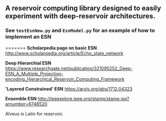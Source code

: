 ## A reservoir computing library designed to easily experiment with deep-reservoir architectures. ##

### See ```testEsnNew.py``` and ```EsnModel.py``` for an example of how to implement an ESN ###
=======
**Scholarpedia page on basic ESN**
http://www.scholarpedia.org/article/Echo_state_network

**Deep Hierarchial ESN**
https://www.researchgate.net/publication/321095252_Deep-ESN_A_Multiple_Projection-encoding_Hierarchical_Reservoir_Computing_Framework

**'Layered Constrained' ESN**
https://arxiv.org/abs/1712.04323

**Ensemble ESN**
http://ieeexplore.ieee.org/stamp/stamp.jsp?arnumber=6748520

Alveus is Latin for reservoir.
